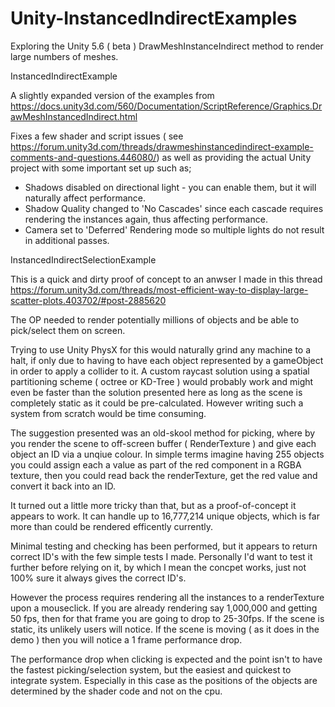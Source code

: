 # Unity-InstancedIndirectExamples
Exploring the Unity 5.6 ( beta ) DrawMeshInstanceIndirect method to render large numbers of meshes.


InstancedIndirectExample

A slightly expanded version of the examples from https://docs.unity3d.com/560/Documentation/ScriptReference/Graphics.DrawMeshInstancedIndirect.html

Fixes a few shader and script issues ( see https://forum.unity3d.com/threads/drawmeshinstancedindirect-example-comments-and-questions.446080/) as well as providing the actual Unity project with some important set up such as;

 - Shadows disabled on directional light - you can enable them, but it will naturally affect performance.
 - Shadow Quality changed to 'No Cascades' since each cascade requires rendering the instances again, thus affecting performance.
 - Camera set to 'Deferred' Rendering mode so multiple lights do not result in additional passes.



InstancedIndirectSelectionExample

This is a quick and dirty proof of concept to an anwser I made in this thread
https://forum.unity3d.com/threads/most-efficient-way-to-display-large-scatter-plots.403702/#post-2885620

The OP needed to render potentially millions of objects and be able to pick/select them on screen. 

Trying to use Unity PhysX for this would naturally grind any machine to a halt, if only due to having to have each object represented by a gameObject in order to apply a collider to it. A custom raycast solution using a spatial partitioning scheme ( octree or KD-Tree ) would probably work and might even be faster than the solution presented here as long as the scene is completely static as it could be pre-calculated. However writing such a system from scratch would be time consuming.

The suggestion presented was an old-skool method for picking, where by you render the scene to off-screen buffer ( RenderTexture ) and give each object an ID via a unqiue colour. In simple terms imagine having 255 objects you could assign each a value as part of the red component in a RGBA texture, then you could read back the renderTexture, get the red value and convert it back into an ID.

It turned out a little more tricky than that, but as a proof-of-concept it appears to work. It can handle up to 16,777,214 unique objects, which is far more than could be rendered efficently currently. 

Minimal testing and checking has been performed, but it appears to return correct ID's with the few simple tests I made. Personally I'd want to test it further before relying on it, by which I mean the concpet works, just not 100% sure it always gives the correct ID's.

However the process requires rendering all the instances to a renderTexture upon a mouseclick. If you are already rendering say 1,000,000 and getting 50 fps, then for that frame you are going to drop to 25-30fps. If the scene is static, its unlikely users will notice. If the scene is moving ( as it does in the demo ) then you will notice a 1 frame performance drop. 

The performance drop when clicking is expected and the point isn't to have the fastest picking/selection system, but the easiest and quickest to integrate system. Especially in this case as the positions of the objects are determined by the shader code and not on the cpu.
